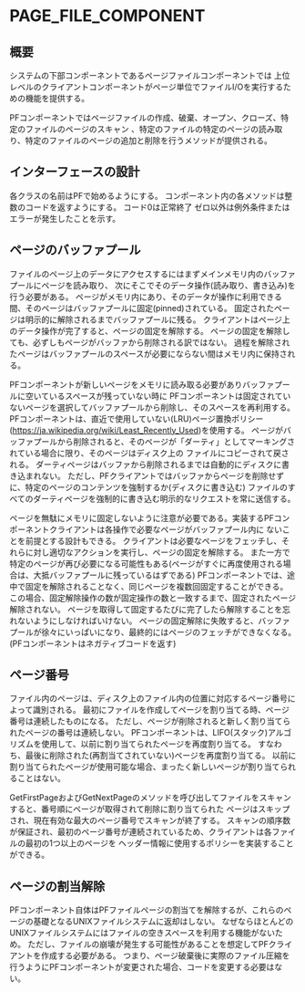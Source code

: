 # PAGE_FILE_COMPONENT

## 概要
システムの下部コンポーネントであるページファイルコンポーネントでは
上位レベルのクライアントコンポーネントがページ単位でファイルI/Oを実行するための機能を提供する。

PFコンポーネントではページファイルの作成、破棄、オープン、クローズ、特定のファイルのページのスキャン
、特定のファイルの特定のページの読み取り、特定のファイルのページの追加と削除を行うメソッドが提供される。

## インターフェースの設計
各クラスの名前はPFで始めるようにする。
コンポーネント内の各メソッドは整数のコードを返すようにする。
コード0は正常終了
ゼロ以外は例外条件またはエラーが発生したことを示す。

## ページのバッファプール
ファイルのページ上のデータにアクセスするにはまずメインメモリ内のバッファプールにページを読み取り、
次にそこでそのデータ操作(読み取り、書き込み)を行う必要がある。
ページがメモリ内にあり、そのデータが操作に利用できる間、そのページはバッファプールに固定(pinned)されている。
固定されたページは明示的に解除されるまでバッファプールに残る。
クライアントはページ上のデータ操作が完了すると、ページの固定を解除する。
ページの固定を解除しても、必ずしもページがバッファから削除される訳ではない。
過程を解除されたページはバッファプールのスペースが必要にならない間はメモリ内に保持される。

PFコンポーネントが新しいページをメモリに読み取る必要がありバッファプールに空いているスペースが残っていない時に
PFコンポーネントは固定されていないページを選択してバッファプールから削除し、そのスペースを再利用する。
PFコンポーネントは、直近で使用していない(LRU)ページ置換ポリシー(https://ja.wikipedia.org/wiki/Least_Recently_Used)を使用する。
ページがバッファプールから削除されると、そのページが「ダーティ」としてマーキングされている場合に限り、そのページはディスク上の
ファイルにコピーされて戻される。
ダーティページはバッファから削除されるまでは自動的にディスクに書き込まれない。
ただし、PFクライアントではバッファからページを削除せずに、特定のページのコンテンツを強制するか(ディスクに書き込む)
ファイルのすべてのダーティページを強制的に書き込む明示的なリクエストを常に送信する。

ページを無駄にメモリに固定しないように注意が必要である。実装するPFコンポーネントクライアントは各操作で必要なページがバッファプール内に
ないことを前提とする設計もできる。
クライアントは必要なページをフェッチし、それらに対し適切なアクションを実行し、ページの固定を解除する。
また一方で特定のページが再び必要になる可能性もある(ページがすぐに再度使用される場合は、大抵バッファプールに残っているはずである)
PFコンポーネントでは、途中で固定を解除されることなく、同じページを複数回固定することができる。
この場合、固定解除操作の数が固定操作の数と一致するまで、固定されたページ解除されない。
ページを取得して固定するたびに完了したら解除することを忘れないようにしなければいけない。
ページの固定解除に失敗すると、バッファプールが徐々にいっぱいになり、最終的にはページのフェッチができなくなる。(PFコンポーネントはネガティブコードを返す)

## ページ番号
ファイル内のページは、ディスク上のファイル内の位置に対応するページ番号によって識別される。
最初にファイルを作成してページを割り当てる時、ページ番号は連続したものになる。
ただし、ページが削除されると新しく割り当てられたページの番号は連続しない。
PFコンポーネントは、LIFO(スタック)アルゴリズムを使用して、以前に割り当てられたページを再度割り当てる。
すなわち、最後に削除された(再割当てされていない)ページを再度割り当てる。
以前に割り当てられたページが使用可能な場合、まったく新しいページが割り当てられることはない。


GetFirstPageおよびGetNextPageのメソッドを呼び出してファイルをスキャンすると、番号順にページが取得されて削除に割り当てられた
ページはスキップされ、現在有効な最大のページ番号でスキャンが終了する。
スキャンの順序数が保証され、最初のページ番号が連続されているため、クライアントは各ファイルの最初の1つ以上のページを
ヘッダー情報に使用するポリシーを実装することができる。

## ページの割当解除
PFコンポーネント自体はPFファイルページの割当てを解除するが、これらのページの基礎となるUNIXファイルシステムに返却はしない。
なぜならほとんどのUNIXファイルシステムにはファイルの空きスペースを利用する機能がないため。
ただし、ファイルの崩壊が発生する可能性があることを想定してPFクライアントを作成する必要がある。
つまり、ページ破棄後に実際のファイル圧縮を行うようにPFコンポーネントが変更された場合、コードを変更する必要はない。

